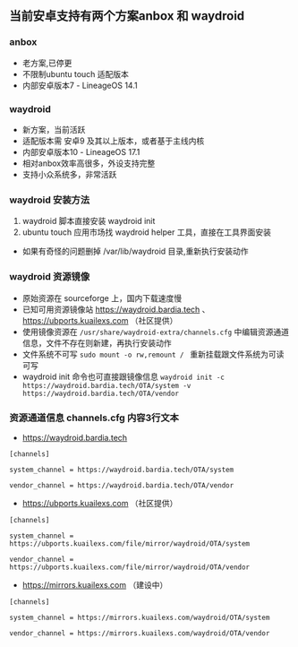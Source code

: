## 当前安卓支持有两个方案anbox 和 waydroid

### anbox
- 老方案,已停更
- 不限制ubuntu touch 适配版本
- 内部安卓版本7 - LineageOS 14.1


### waydroid 
- 新方案，当前活跃
- 适配版本需 安卓9 及其以上版本，或者基于主线内核
- 内部安卓版本10 - LineageOS 17.1
- 相对anbox效率高很多，外设支持完整
- 支持小众系统多，非常活跃


### waydroid 安装方法
1. waydroid 脚本直接安装 waydroid init
2. ubuntu touch 应用市场找 waydroid helper 工具，直接在工具界面安装
- 如果有奇怪的问题删掉 /var/lib/waydroid 目录,重新执行安装动作


### waydroid 资源镜像
- 原始资源在 sourceforge 上，国内下载速度慢
- 已知可用资源镜像站 https://waydroid.bardia.tech 、 https://ubports.kuailexs.com （社区提供）
- 使用镜像资源在 `/usr/share/waydroid-extra/channels.cfg` 中编辑资源通道信息，文件不存在则新建，再执行安装动作
- 文件系统不可写 `sudo mount -o rw,remount / ` 重新挂载跟文件系统为可读可写
- waydroid init 命令也可直接跟镜像信息 `waydroid init -c https://waydroid.bardia.tech/OTA/system -v https://waydroid.bardia.tech/OTA/vendor`

### 资源通道信息 channels.cfg 内容3行文本
- https://waydroid.bardia.tech
```
[channels]

system_channel = https://waydroid.bardia.tech/OTA/system

vendor_channel = https://waydroid.bardia.tech/OTA/vendor
```
- https://ubports.kuailexs.com （社区提供）
```
[channels]

system_channel = https://ubports.kuailexs.com/file/mirror/waydroid/OTA/system

vendor_channel = https://ubports.kuailexs.com/file/mirror/waydroid/OTA/vendor
```
- https://mirrors.kuailexs.com （建设中）
```
[channels]

system_channel = https://mirrors.kuailexs.com/waydroid/OTA/system

vendor_channel = https://mirrors.kuailexs.com/waydroid/OTA/vendor
```